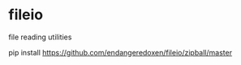 # fileio
file reading utilities

pip install https://github.com/endangeredoxen/fileio/zipball/master
